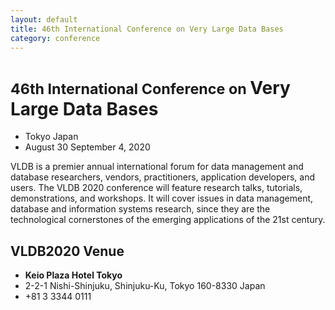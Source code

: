 ```yaml
---
layout: default
title: 46th International Conference on Very Large Data Bases
category: conference
---
```


# <small>46th International Conference on </small>Very Large Data Bases

<ul class="fa-ul">
    <li><span class="fa-li"><i class="fas fa-globe-asia"></i></span>Tokyo Japan</li>
    <li><span class="fa-li"><i class="far fa-calendar-alt"></i></span>August 30 <i class="fas fa-arrow-right"></i> September 4, 2020</li>
</ul>

VLDB is a premier annual international forum for data management and database researchers, vendors, practitioners, application developers, and users. The VLDB 2020 conference will feature research talks, tutorials, demonstrations, and workshops. It will cover issues in data management,  database and information systems research, since they are the technological cornerstones of the emerging applications of the 21st century.

## VLDB2020 Venue

<ul class="fa-ul">
    <li><span class="fa-li"><i class="fas fa-hotel"></i></span><strong>Keio Plaza Hotel
            Tokyo</strong></li>
    <li><span class="fa-li"><i class="fas fa-map"></i></span>2-2-1 Nishi-Shinjuku,
        Shinjuku-Ku,
        Tokyo
        160-8330 Japan</li>
    <li><span class="fa-li"><i class="fas fa-phone"></i></span>+81 3 3344 0111</li>
</ul>